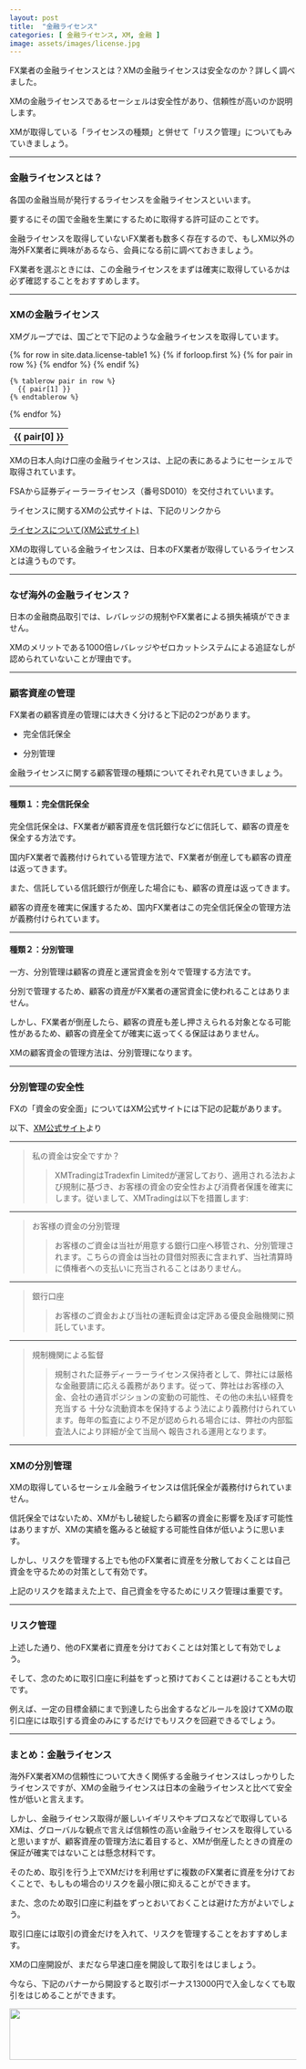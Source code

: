 ```yaml
---
layout: post
title:  "金融ライセンス"
categories: [ 金融ライセンス, XM, 金融 ]
image: assets/images/license.jpg
---
```


FX業者の金融ライセンスとは？XMの金融ライセンスは安全なのか？詳しく調べました。

XMの金融ライセンスであるセーシェルは安全性があり、信頼性が高いのか説明します。

XMが取得している「ライセンスの種類」と併せて「リスク管理」についてもみていきましょう。

<hr>

### 金融ライセンスとは？

各国の金融当局が発行するライセンスを金融ライセンスといいます。

要するにその国で金融を生業にするために取得する許可証のことです。

金融ライセンスを取得していないFX業者も数多く存在するので、もしXM以外の海外FX業者に興味があるなら、会員になる前に調べておきましょう。

FX業者を選ぶときには、この金融ライセンスをまずは確実に取得しているかは必ず確認することをおすすめします。

<hr>

### XMの金融ライセンス

XMグループでは、国ごとで下記のような金融ライセンスを取得しています。

<table>
  {% for row in site.data.license-table1 %}
    {% if forloop.first %}
    <tr>
      {% for pair in row %}
        <th>{{ pair[0] }}</th>
      {% endfor %}
    </tr>
    {% endif %}

    {% tablerow pair in row %}
      {{ pair[1] }}
    {% endtablerow %}
  {% endfor %}
</table>

XMの日本人向け口座の金融ライセンスは、上記の表にあるようにセーシェルで取得されています。

FSAから証券ディーラーライセンス（番号SD010）を交付されていいます。

ライセンスに関するXMの公式サイトは、下記のリンクから

<a href="https://clicks.affstrack.com/c?m=48005&c=550036">ライセンスについて(XM公式サイト)</a>

XMの取得している金融ライセンスは、日本のFX業者が取得しているライセンスとは違うものです。

<hr>

### なぜ海外の金融ライセンス？

日本の金融商品取引では、レバレッジの規制やFX業者による損失補填ができません。

XMのメリットである1000倍レバレッジやゼロカットシステムによる追証なしが認められていないことが理由です。

<hr>

### 顧客資産の管理


FX業者の顧客資産の管理には大きく分けると下記の2つがあります。

- 完全信託保全

- 分別管理
 
金融ライセンスに関する顧客管理の種類についてそれぞれ見ていきましょう。

<hr>

#### 種類１：完全信託保全

完全信託保全は、FX業者が顧客資産を信託銀行などに信託して、顧客の資産を保全する方法です。

国内FX業者で義務付けられている管理方法で、FX業者が倒産しても顧客の資産は返ってきます。

また、信託している信託銀行が倒産した場合にも、顧客の資産は返ってきます。

顧客の資産を確実に保護するため、国内FX業者はこの完全信託保全の管理方法が義務付けられています。

<hr>

#### 種類２：分別管理

一方、分別管理は顧客の資産と運営資金を別々で管理する方法です。

分別で管理するため、顧客の資産がFX業者の運営資金に使われることはありません。

しかし、FX業者が倒産したら、顧客の資産も差し押さえられる対象となる可能性があるため、顧客の資産全てが確実に返ってくる保証はありません。


XMの顧客資金の管理方法は、分別管理になります。

<hr>


### 分別管理の安全性

FXの「資金の安全面」についてはXM公式サイトには下記の記載があります。

以下、<a href="https://clicks.affstrack.com/c?m=92464&c=683835">XM公式サイト</a>より

<hr>

>私の資金は安全ですか？
>>XMTradingはTradexfin Limitedが運営しており、適用される法および規制に基づき、お客様の資金の安全性および消費者保護を確実にします。従いまして、XMTradingは以下を措置します:

<hr>

>お客様の資金の分別管理
>>お客様のご資金は当社が用意する銀行口座へ移管され、分別管理されます。こちらの資金は当社の貸借対照表に含まれず、当社清算時に債権者への支払いに充当されることはありません。

<hr>

>銀行口座
>>お客様のご資金および当社の運転資金は定評ある優良金融機関に預託しています。

<hr>

>規制機関による監督
>>規制された証券ディーラーライセンス保持者として、弊社には厳格な金融要請に応える義務があります。従って、弊社はお客様の入金、会社の通貨ポジションの変動の可能性、その他の未払い経費を充当する 十分な流動資本を保持するよう法により義務付けられています。毎年の監査により不足が認められる場合には、弊社の内部監査法人により詳細が全て当局へ 報告される運用となります。

<hr>


### XMの分別管理

XMの取得しているセーシェル金融ライセンスは信託保全が義務付けられていません。

信託保全ではないため、XMがもし破綻したら顧客の資金に影響を及ぼす可能性はありますが、XMの実績を鑑みると破綻する可能性自体が低いように思います。

しかし、リスクを管理する上でも他のFX業者に資産を分散しておくことは自己資金を守るための対策として有効です。


上記のリスクを踏まえた上で、自己資金を守るためにリスク管理は重要です。

<hr>


### リスク管理

上述した通り、他のFX業者に資産を分けておくことは対策として有効でしょう。

そして、念のために取引口座に利益をずっと預けておくことは避けることも大切です。

例えば、一定の目標金額にまで到達したら出金するなどルールを設けてXMの取引口座には取引する資金のみにするだけでもリスクを回避できるでしょう。

<hr>


### まとめ：金融ライセンス

海外FX業者XMの信頼性について大きく関係する金融ライセンスはしっかりしたライセンスですが、XMの金融ライセンスは日本の金融ライセンスと比べて安全性が低いと言えます。

しかし、金融ライセンス取得が厳しいイギリスやキプロスなどで取得しているXMは、グローバルな観点で言えば信頼性の高い金融ライセンスを取得していると思いますが、顧客資産の管理方法に着目すると、XMが倒産したときの資産の保証が確実ではないことは懸念材料です。

そのため、取引を行う上でXMだけを利用せずに複数のFX業者に資産を分けておくことで、もしもの場合のリスクを最小限に抑えることができます。

また、念のため取引口座に利益をずっとおいておくことは避けた方がよいでしょう。

取引口座には取引の資金だけを入れて、リスクを管理することをおすすめします。

XMの口座開設が、まだなら早速口座を開設して取引をはじましょう。

今なら、下記のバナーから開設すると取引ボーナス13000円で入金しなくても取引をはじめることができます。

<a href="https://clicks.affstrack.com/c?m=7952&c=550036" referrerpolicy="no-referrer-when-downgrade"><img src="https://ads.affstrack.com/i/7952?c=550036" width="728" height="90" referrerpolicy="no-referrer-when-downgrade"/></a>
